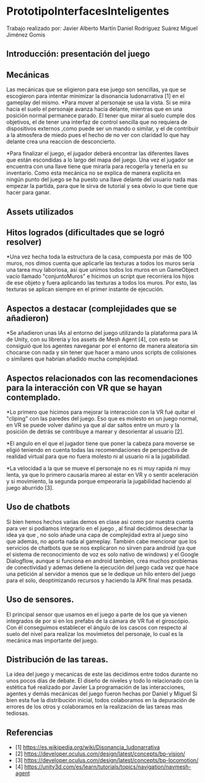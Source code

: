 # PrototipoInterfacesInteligentes
Trabajo realizado por: 
Javier Alberto Martín
Daniel Rodríguez Suárez
Miguel Jiménez Gomis

## Introducción: presentación del juego

## Mecánicas
Las mecánicas que se eligieron para ese juego son sencillas, ya que se escogieron para intentar minimizar la disonancia ludonarrativa \[1] en el gameplay del mismo.
*Para mover al personaje se usa la vista. Si se mira hacia el suelo el personaje avanza hacia delante, mientras que en una posición normal permanece parado. El tener que mirar al suelo cumple dos objetivos, el de tener una interfaz de control sencilla que no requiera de dispositivos externos ,como puede ser un mando o similar, y el de contribuir a la atmosfera de miedo pues el hecho de no ver con claridad lo que hay delante crea una reaccion de desconcierto. 

*Para finalizar el juego, el jugador deberá encontrar las diferentes llaves que están escondidas a lo largo del mapa del juego. Una vez el jugador se encuentra con una llave tiene que mirarla para recogerla y tenerla en su inventario. Como esta mecánica no se explica de manera explicita en ningún punto del juego se ha puesto una llave delante del usuario nada mas empezar la partida, para que le sirva de tutorial y sea obvio lo que tiene que hacer para ganar.

## Assets utilizados

## Hitos logrados (dificultades que se logró resolver)
*Una vez hecha toda la estructura de la casa, compuesta por más de 100 muros, nos dimos cuenta que aplicarle las texturas a todos los muros sería una tarea muy laboriosa, así que unimos todos los muros en un GameObject vacío llamado "conjuntoMuros" e hicimos un script que recorriera los hijos de ese objeto y fuera aplicando las texturas a todos los muros. Por esto, las texturas se aplican siempre en el primer instante de ejecución.

## Aspectos a destacar (complejidades que se añadieron)
*Se añadieron unas IAs al entorno del juego utilizando la plataforma para IA de Unity, con su librería y los assets de Mesh Agent \[4], con esto se consiguió que los agentes naveganar por el entorno de manera aleatoria sin chocarse con nada y sin tener que hacer a mano unos scripts de colisiones o similares que habrían añadido mucha complejidad.

## Aspectos relacionados con las recomendaciones para la interacción con VR que se hayan contemplado.
*Lo primero que hicimos para mejorar la interacción con la VR fué quitar el "cliping" con las paredes del juego. Eso que es molesto en un juego normal, en VR se puede volver dañino ya que al dar saltos entre un muro y la posición de detrás se contribuye a marear y desorientar al usuario \[2].

*El angulo en el que el jugador tiene que poner la cabeza para moverse se eligió teniendo en cuenta todas las recomendaciones de perspectiva de realidad virtual para que no fuera molesto ni al usuario ni a la jugabilidad.

*La velocidad a la que se mueve el personaje no es ni muy rapida ni muy lenta, ya que lo primero causaría mareo al estar en VR y o sentir aceleración y si movimiento, la segunda porque empeoraría la jugabilidad haciendo al juego aburrido \[3]. 

## Uso de chatbots
Si bien hemos hechos varias demos en clase asi como por nuestra cuenta para ver si podíamos integrarlo en el juego , al final decidimos desechar la idea ya que , no solo añade una capa de complejidad extra al juego sino que además, no aporta nada al gameplay. También cabe mencionar que los servicios de chatbots que se nos explicaron no sirven para android (ya que el sistema de reconocimiento de voz es solo nativo de windows) y el Google Dialogflow, aunque si funciona en android tambien, crea muchos problemas de conectividad  y ademas detiene la ejecución del juego cada vez que hace una petición al servidor a menos que se le dedique un hilo entero del juego para el solo, deoptimizando recursos y haciendo la APK final mas pesada.

## Uso de sensores.
El principal sensor que usamos en el juego a parte de los que ya vienen integrados de por si en los prefabs de la cámara de VR fué el giroscópio. Con él conseguimos establecer el ángulo de los cascos con respecto al suelo del nivel para realizar los movimietos del personaje, lo cual es la  mecánica mas importante del juego.

## Distribución de las tareas.
La idea del juego y mecanicas de este las decidimos entre todos durante no unos pocos días de debate.
El diseño de niveles y todo lo relacionado con la estética fué realizado por Javier 
La programación de las interacciones, agentes y demás mecánicas del juego fueron hechas por Daniel y Miguel
Si bien esta fue la distribución inicial, todos colaboramos en la depuración de errores de los otros y colaboramos en  la realización de las tareas mas tediosas.

## Referencias
* \[1] https://es.wikipedia.org/wiki/Disonancia_ludonarrativa
* \[2] https://developer.oculus.com/design/latest/concepts/bp-vision/
* \[3] https://developer.oculus.com/design/latest/concepts/bp-locomotion/
* \[4] https://unity3d.com/es/learn/tutorials/topics/navigation/navmesh-agent

